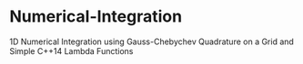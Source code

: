 # Numerical-Integration

1D Numerical Integration using Gauss-Chebychev Quadrature on a Grid and Simple C++14 Lambda Functions
